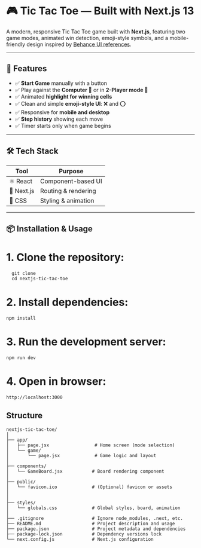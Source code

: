 # 🎮 Tic Tac Toe — Built with Next.js 13

A modern, responsive Tic Tac Toe game built with **Next.js**, featuring two game modes, animated win detection, emoji-style symbols, and a mobile-friendly design inspired by [Behance UI references](https://www.behance.net/gallery/177430049/Tic-Tac-Toe-game-UI-DESIGN).

---

## 🚀 Features

- ✅ **Start Game** manually with a button
- ✅ Play against the **Computer 🤖** or in **2-Player mode 👥**
- ✅ Animated **highlight for winning cells**
- ✅ Clean and simple **emoji-style UI**: ❌ and ⭕
- ✅ Responsive for **mobile and desktop**
- ✅ **Step history** showing each move
- ✅ Timer starts only when game begins

---

## 🛠️ Tech Stack

| Tool       | Purpose              |
|------------|----------------------|
| ⚛️ React   | Component-based UI   |
| 🔀 Next.js | Routing & rendering  |
| 🎨 CSS     | Styling & animation  |

---

## 📦 Installation & Usage

# 1. **Clone the repository:**

    
      git clone 
      cd nextjs-tic-tac-toe


# 2. **Install dependencies:**
    
    npm install
# 3. **Run the development server:**
   
    npm run dev
# 4. **Open in browser:**
    
    http://localhost:3000
## Structure

```text
nextjs-tic-tac-toe/
│
├── app/
│   ├── page.jsx                 # Home screen (mode selection)
│   └── game/
│       └── page.jsx             # Game logic and layout
│
├── components/
│   └── GameBoard.jsx           # Board rendering component
│
├── public/
│   └── favicon.ico             # (Optional) favicon or assets
│  
│
├── styles/
│   └── globals.css             # Global styles, board, animation
│
├── .gitignore                  # Ignore node_modules, .next, etc.
├── README.md                   # Project description and usage
├── package.json                # Project metadata and dependencies
├── package-lock.json           # Dependency versions lock
└── next.config.js              # Next.js configuration
